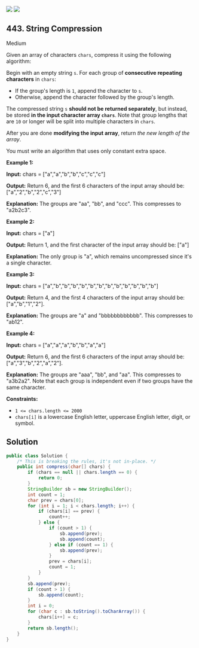 [![](https://img.shields.io/github/stars/javadev/LeetCode-in-Java?label=Stars&style=flat-square)](https://github.com/javadev/LeetCode-in-Java)
[![](https://img.shields.io/github/forks/javadev/LeetCode-in-Java?label=Fork%20me%20on%20GitHub%20&style=flat-square)](https://github.com/javadev/LeetCode-in-Java/fork)

## 443\. String Compression

Medium

Given an array of characters `chars`, compress it using the following algorithm:

Begin with an empty string `s`. For each group of **consecutive repeating characters** in `chars`:

*   If the group's length is `1`, append the character to `s`.
*   Otherwise, append the character followed by the group's length.

The compressed string `s` **should not be returned separately**, but instead, be stored **in the input character array `chars`**. Note that group lengths that are `10` or longer will be split into multiple characters in `chars`.

After you are done **modifying the input array**, return _the new length of the array_.

You must write an algorithm that uses only constant extra space.

**Example 1:**

**Input:** chars = ["a","a","b","b","c","c","c"]

**Output:** Return 6, and the first 6 characters of the input array should be: ["a","2","b","2","c","3"]

**Explanation:** The groups are "aa", "bb", and "ccc". This compresses to "a2b2c3". 

**Example 2:**

**Input:** chars = ["a"]

**Output:** Return 1, and the first character of the input array should be: ["a"]

**Explanation:** The only group is "a", which remains uncompressed since it's a single character. 

**Example 3:**

**Input:** chars = ["a","b","b","b","b","b","b","b","b","b","b","b","b"]

**Output:** Return 4, and the first 4 characters of the input array should be: ["a","b","1","2"].

**Explanation:** The groups are "a" and "bbbbbbbbbbbb". This compresses to "ab12".

**Example 4:**

**Input:** chars = ["a","a","a","b","b","a","a"]

**Output:** Return 6, and the first 6 characters of the input array should be: ["a","3","b","2","a","2"].

**Explanation:** The groups are "aaa", "bb", and "aa". This compresses to "a3b2a2". Note that each group is independent even if two groups have the same character. 

**Constraints:**

*   `1 <= chars.length <= 2000`
*   `chars[i]` is a lowercase English letter, uppercase English letter, digit, or symbol.

## Solution

```java
public class Solution {
    /* This is breaking the rules, it's not in-place. */
    public int compress(char[] chars) {
        if (chars == null || chars.length == 0) {
            return 0;
        }
        StringBuilder sb = new StringBuilder();
        int count = 1;
        char prev = chars[0];
        for (int i = 1; i < chars.length; i++) {
            if (chars[i] == prev) {
                count++;
            } else {
                if (count > 1) {
                    sb.append(prev);
                    sb.append(count);
                } else if (count == 1) {
                    sb.append(prev);
                }
                prev = chars[i];
                count = 1;
            }
        }
        sb.append(prev);
        if (count > 1) {
            sb.append(count);
        }
        int i = 0;
        for (char c : sb.toString().toCharArray()) {
            chars[i++] = c;
        }
        return sb.length();
    }
}
```